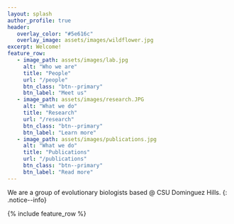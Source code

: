 ```yaml
---
layout: splash
author_profile: true
header:
   overlay_color: "#5e616c"
   overlay_image: assets/images/wildflower.jpg
excerpt: Welcome!
feature_row:
   - image_path: assets/images/lab.jpg
     alt: "Who we are"
     title: "People"
     url: "/people"
     btn_class: "btn--primary"
     btn_label: "Meet us"
   - image_path: assets/images/research.JPG
     alt: "What we do"
     title: "Research"
     url: "/research"
     btn_class: "btn--primary"
     btn_label: "Learn more"
   - image_path: assets/images/publications.jpg
     alt: "What we do"
     title: "Publications"
     url: "/publications"
     btn_class: "btn--primary"
     btn_label: "Read more"
---
```


We are a group of evolutionary biologists based @ CSU Dominguez Hills.
{: .notice--info}

{% include feature_row %}
